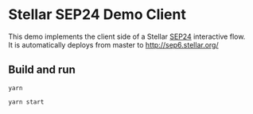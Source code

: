 # Stellar SEP24 Demo Client
This demo implements the client side of a Stellar [SEP24](https://github.com/stellar/stellar-protocol/blob/master/ecosystem/sep-0024.md) interactive flow.  
It is automatically deploys from master to http://sep6.stellar.org/ 

## Build and run

`yarn`

`yarn start`
